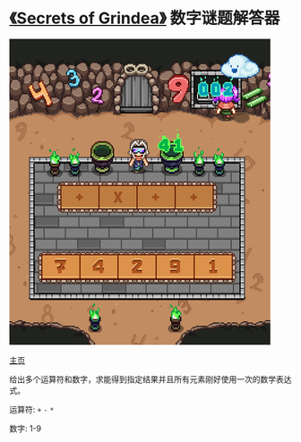 # [《Secrets of Grindea》](https://store.steampowered.com/app/269770/) 数字谜题解答器

![游戏截图](./images/Secrets_Of_Grindea_2019-08-10_21-34-14.png)

[主页](https://natescarlet.github.io/grindea-math-puzzle/)

给出多个运算符和数字，求能得到指定结果并且所有元素刚好使用一次的数学表达式。

运算符: `+` `-` `*`

数字: 1-9
